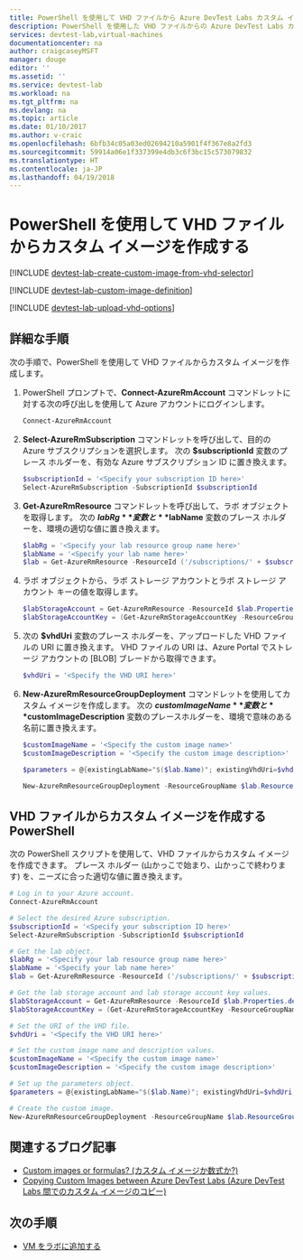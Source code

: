 ```yaml
---
title: PowerShell を使用して VHD ファイルから Azure DevTest Labs カスタム イメージを作成する | Microsoft Docs
description: PowerShell を使用した VHD ファイルからの Azure DevTest Labs カスタム イメージの作成を自動化します
services: devtest-lab,virtual-machines
documentationcenter: na
author: craigcaseyMSFT
manager: douge
editor: ''
ms.assetid: ''
ms.service: devtest-lab
ms.workload: na
ms.tgt_pltfrm: na
ms.devlang: na
ms.topic: article
ms.date: 01/10/2017
ms.author: v-craic
ms.openlocfilehash: 6bfb34c05a03ed02694210a5901f4f367e8a2fd3
ms.sourcegitcommit: 59914a06e1f337399e4db3c6f3bc15c573079832
ms.translationtype: HT
ms.contentlocale: ja-JP
ms.lasthandoff: 04/19/2018
---
```

# <a name="create-a-custom-image-from-a-vhd-file-using-powershell"></a>PowerShell を使用して VHD ファイルからカスタム イメージを作成する

[!INCLUDE [devtest-lab-create-custom-image-from-vhd-selector](../../includes/devtest-lab-create-custom-image-from-vhd-selector.md)]

[!INCLUDE [devtest-lab-custom-image-definition](../../includes/devtest-lab-custom-image-definition.md)]

[!INCLUDE [devtest-lab-upload-vhd-options](../../includes/devtest-lab-upload-vhd-options.md)]

## <a name="step-by-step-instructions"></a>詳細な手順

次の手順で、PowerShell を使用して VHD ファイルからカスタム イメージを作成します。

1. PowerShell プロンプトで、**Connect-AzureRmAccount** コマンドレットに対する次の呼び出しを使用して Azure アカウントにログインします。  
    
    ```PowerShell
    Connect-AzureRmAccount
    ```

1.  **Select-AzureRmSubscription** コマンドレットを呼び出して、目的の Azure サブスクリプションを選択します。 次の **$subscriptionId** 変数のプレース ホルダーを、有効な Azure サブスクリプション ID に置き換えます。 

    ```PowerShell
    $subscriptionId = '<Specify your subscription ID here>'
    Select-AzureRmSubscription -SubscriptionId $subscriptionId
    ```

1.  **Get-AzureRmResource** コマンドレットを呼び出して、ラボ オブジェクトを取得します。 次の **$labRg** 変数と **$labName** 変数のプレース ホルダーを、環境の適切な値に置き換えます。 

    ```PowerShell
    $labRg = '<Specify your lab resource group name here>'
    $labName = '<Specify your lab name here>'
    $lab = Get-AzureRmResource -ResourceId ('/subscriptions/' + $subscriptionId + '/resourceGroups/' + $labRg + '/providers/Microsoft.DevTestLab/labs/' + $labName)
    ```
 
1.  ラボ オブジェクトから、ラボ ストレージ アカウントとラボ ストレージ アカウント キーの値を取得します。 

    ```PowerShell
    $labStorageAccount = Get-AzureRmResource -ResourceId $lab.Properties.defaultStorageAccount 
    $labStorageAccountKey = (Get-AzureRmStorageAccountKey -ResourceGroupName $labStorageAccount.ResourceGroupName -Name $labStorageAccount.ResourceName)[0].Value
    ```

1.  次の **$vhdUri** 変数のプレース ホルダーを、アップロードした VHD ファイルの URI に置き換えます。 VHD ファイルの URI は、Azure Portal でストレージ アカウントの [BLOB] ブレードから取得できます。

    ```PowerShell
    $vhdUri = '<Specify the VHD URI here>'
    ```

1.  **New-AzureRmResourceGroupDeployment** コマンドレットを使用してカスタム イメージを作成します。 次の **$customImageName** 変数と **$customImageDescription** 変数のプレースホルダーを、環境で意味のある名前に置き換えます。

    ```PowerShell
    $customImageName = '<Specify the custom image name>'
    $customImageDescription = '<Specify the custom image description>'

    $parameters = @{existingLabName="$($lab.Name)"; existingVhdUri=$vhdUri; imageOsType='windows'; isVhdSysPrepped=$false; imageName=$customImageName; imageDescription=$customImageDescription}

    New-AzureRmResourceGroupDeployment -ResourceGroupName $lab.ResourceGroupName -Name CreateCustomImage -TemplateUri 'https://raw.githubusercontent.com/Azure/azure-devtestlab/master/Samples/201-dtl-create-customimage-from-vhd/azuredeploy.json' -TemplateParameterObject $parameters
    ```

## <a name="powershell-script-to-create-a-custom-image-from-a-vhd-file"></a>VHD ファイルからカスタム イメージを作成する PowerShell

次の PowerShell スクリプトを使用して、VHD ファイルからカスタム イメージを作成できます。 プレース ホルダー (山かっこで始まり、山かっこで終わります) を、ニーズに合った適切な値に置き換えます。 

```PowerShell
# Log in to your Azure account.  
Connect-AzureRmAccount

# Select the desired Azure subscription. 
$subscriptionId = '<Specify your subscription ID here>'
Select-AzureRmSubscription -SubscriptionId $subscriptionId

# Get the lab object.
$labRg = '<Specify your lab resource group name here>'
$labName = '<Specify your lab name here>'
$lab = Get-AzureRmResource -ResourceId ('/subscriptions/' + $subscriptionId + '/resourceGroups/' + $labRg + '/providers/Microsoft.DevTestLab/labs/' + $labName)

# Get the lab storage account and lab storage account key values.
$labStorageAccount = Get-AzureRmResource -ResourceId $lab.Properties.defaultStorageAccount 
$labStorageAccountKey = (Get-AzureRmStorageAccountKey -ResourceGroupName $labStorageAccount.ResourceGroupName -Name $labStorageAccount.ResourceName)[0].Value

# Set the URI of the VHD file.  
$vhdUri = '<Specify the VHD URI here>'

# Set the custom image name and description values.
$customImageName = '<Specify the custom image name>'
$customImageDescription = '<Specify the custom image description>'

# Set up the parameters object.
$parameters = @{existingLabName="$($lab.Name)"; existingVhdUri=$vhdUri; imageOsType='windows'; isVhdSysPrepped=$false; imageName=$customImageName; imageDescription=$customImageDescription}

# Create the custom image. 
New-AzureRmResourceGroupDeployment -ResourceGroupName $lab.ResourceGroupName -Name CreateCustomImage -TemplateUri 'https://raw.githubusercontent.com/Azure/azure-devtestlab/master/Samples/201-dtl-create-customimage-from-vhd/azuredeploy.json' -TemplateParameterObject $parameters
```

## <a name="related-blog-posts"></a>関連するブログ記事

- [Custom images or formulas? (カスタム イメージか数式か?)](https://blogs.msdn.microsoft.com/devtestlab/2016/04/06/custom-images-or-formulas/)
- [Copying Custom Images between Azure DevTest Labs (Azure DevTest Labs 間でのカスタム イメージのコピー)](http://www.visualstudiogeeks.com/blog/DevOps/How-To-Move-CustomImages-VHD-Between-AzureDevTestLabs#copying-custom-images-between-azure-devtest-labs)

## <a name="next-steps"></a>次の手順

- [VM をラボに追加する](devtest-lab-add-vm.md)
